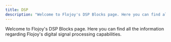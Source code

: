 ```yaml
---
title: DSP
description: "Welcome to Flojoy's DSP Blocks page. Here you can find all the information regarding Flojoy's digital signal processing capabilities."
---
```


Welcome to Flojoy's DSP Blocks page.
Here you can find all the information regarding Flojoy's
digital signal processing capabilities.
